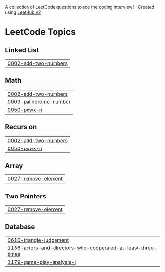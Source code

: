 A collection of LeetCode questions to ace the coding interview! - Created using [LeetHub v2](https://github.com/arunbhardwaj/LeetHub-2.0)
<!---LeetCode Topics Start-->
# LeetCode Topics
## Linked List
|  |
| ------- |
| [0002-add-two-numbers](https://github.com/sailajabevara/LeetCode/tree/master/0002-add-two-numbers) |
## Math
|  |
| ------- |
| [0002-add-two-numbers](https://github.com/sailajabevara/LeetCode/tree/master/0002-add-two-numbers) |
| [0009-palindrome-number](https://github.com/sailajabevara/LeetCode/tree/master/0009-palindrome-number) |
| [0050-powx-n](https://github.com/sailajabevara/LeetCode/tree/master/0050-powx-n) |
## Recursion
|  |
| ------- |
| [0002-add-two-numbers](https://github.com/sailajabevara/LeetCode/tree/master/0002-add-two-numbers) |
| [0050-powx-n](https://github.com/sailajabevara/LeetCode/tree/master/0050-powx-n) |
## Array
|  |
| ------- |
| [0027-remove-element](https://github.com/sailajabevara/LeetCode/tree/master/0027-remove-element) |
## Two Pointers
|  |
| ------- |
| [0027-remove-element](https://github.com/sailajabevara/LeetCode/tree/master/0027-remove-element) |
## Database
|  |
| ------- |
| [0610-triangle-judgement](https://github.com/sailajabevara/LeetCode/tree/master/0610-triangle-judgement) |
| [1136-actors-and-directors-who-cooperated-at-least-three-times](https://github.com/sailajabevara/LeetCode/tree/master/1136-actors-and-directors-who-cooperated-at-least-three-times) |
| [1179-game-play-analysis-i](https://github.com/sailajabevara/LeetCode/tree/master/1179-game-play-analysis-i) |
<!---LeetCode Topics End-->